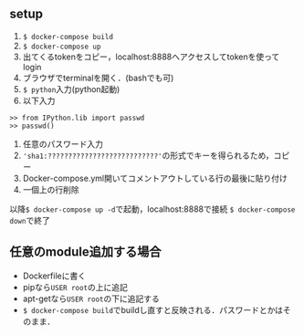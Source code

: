 ## setup
1. `$ docker-compose build`
1. `$ docker-compose up`
1. 出てくるtokenをコピー，localhost:8888へアクセスしてtokenを使ってlogin
1. ブラウザでterminalを開く．(bashでも可)
1. `$ python`入力(python起動)
1. 以下入力
``` 
>> from IPython.lib import passwd
>> passwd()
```
1. 任意のパスワード入力
1. `'sha1:???????????????????????????'`の形式でキーを得られるため，コピー
1. Docker-compose.yml開いてコメントアウトしている行の最後に貼り付け
1. 一個上の行削除

以降`$ docker-compose up -d`で起動，localhost:8888で接続
`$ docker-compose down`で終了


## 任意のmodule追加する場合
- Dockerfileに書く
- pipなら`USER root`の上に追記
- apt-getなら`USER root`の下に追記する
- `$ docker-compose build`でbuildし直すと反映される．パスワードとかはそのまま．
